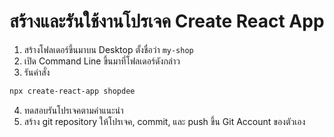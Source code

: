 
# สร้างและรันใช้งานโปรเจค Create React App

1. สร้างโฟลเดอร์ขึ้นมาบน Desktop ตั้งชื่อว่า `my-shop`
2. เปิด Command Line ขึ้นมาที่โฟลเดอร์ดังกล่าว
3. รันคำสั่ง 

```bash
npx create-react-app shopdee
```

4. ทดสอบรันโปรเจคตามคำแนะนำ
5. สร้าง git repository ให้โปรเจค, commit, และ push ขึ้น Git Account ของตัวเอง
